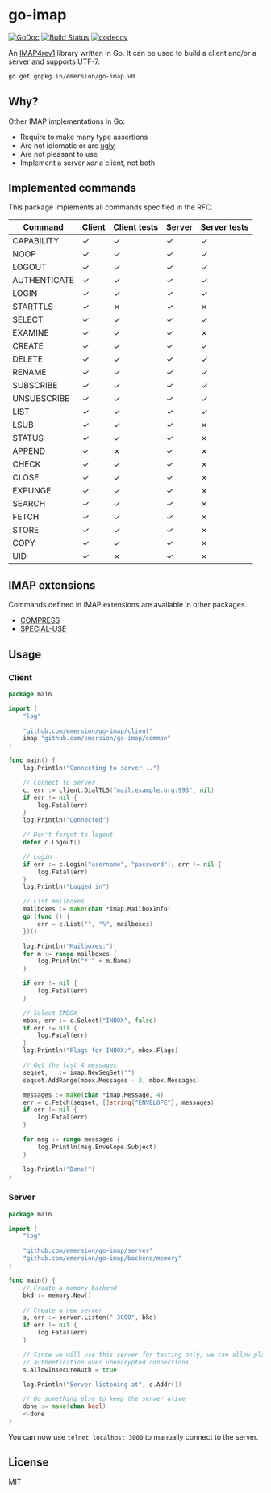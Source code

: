 # go-imap

[![GoDoc](https://godoc.org/github.com/emersion/go-imap?status.svg)](https://godoc.org/github.com/emersion/go-imap)
[![Build Status](https://travis-ci.org/emersion/go-imap.svg?branch=master)](https://travis-ci.org/emersion/go-imap)
[![codecov](https://codecov.io/gh/emersion/go-imap/branch/master/graph/badge.svg)](https://codecov.io/gh/emersion/go-imap)

An [IMAP4rev1](https://tools.ietf.org/html/rfc3501) library written in Go. It
can be used to build a client and/or a server and supports UTF-7.

```bash
go get gopkg.in/emersion/go-imap.v0
```

## Why?

Other IMAP implementations in Go:
* Require to make many type assertions
* Are not idiomatic or are [ugly](https://github.com/jordwest/imap-server/blob/master/conn/commands.go#L53)
* Are not pleasant to use
* Implement a server _xor_ a client, not both

## Implemented commands

This package implements all commands specified in the RFC.

Command       | Client | Client tests | Server | Server tests
------------- | ------ | ------------ | ------ | ------------
CAPABILITY    | ✓      | ✓            | ✓      | ✓
NOOP          | ✓      | ✓            | ✓      | ✓
LOGOUT        | ✓      | ✓            | ✓      | ✓
AUTHENTICATE  | ✓      | ✓            | ✓      | ✓
LOGIN         | ✓      | ✓            | ✓      | ✓
STARTTLS      | ✓      | ✗            | ✓      | ✗
SELECT        | ✓      | ✓            | ✓      | ✓
EXAMINE       | ✓      | ✓            | ✓      | ✗
CREATE        | ✓      | ✓            | ✓      | ✓
DELETE        | ✓      | ✓            | ✓      | ✓
RENAME        | ✓      | ✓            | ✓      | ✓
SUBSCRIBE     | ✓      | ✓            | ✓      | ✓
UNSUBSCRIBE   | ✓      | ✓            | ✓      | ✓
LIST          | ✓      | ✓            | ✓      | ✓
LSUB          | ✓      | ✓            | ✓      | ✗
STATUS        | ✓      | ✓            | ✓      | ✗
APPEND        | ✓      | ✗            | ✓      | ✗
CHECK         | ✓      | ✓            | ✓      | ✗
CLOSE         | ✓      | ✓            | ✓      | ✗
EXPUNGE       | ✓      | ✓            | ✓      | ✗
SEARCH        | ✓      | ✓            | ✓      | ✗
FETCH         | ✓      | ✓            | ✓      | ✗
STORE         | ✓      | ✓            | ✓      | ✗
COPY          | ✓      | ✓            | ✓      | ✗
UID           | ✓      | ✗            | ✓      | ✗

## IMAP extensions

Commands defined in IMAP extensions are available in other packages.

* [COMPRESS](https://github.com/emersion/go-imap-compress)
* [SPECIAL-USE](https://github.com/emersion/go-imap-specialuse)

## Usage

### Client

```go
package main

import (
	"log"

	"github.com/emersion/go-imap/client"
	imap "github.com/emersion/go-imap/common"
)

func main() {
	log.Println("Connecting to server...")

	// Connect to server
	c, err := client.DialTLS("mail.example.org:993", nil)
	if err != nil {
		log.Fatal(err)
	}
	log.Println("Connected")

	// Don't forget to logout
	defer c.Logout()

	// Login
	if err := c.Login("username", "password"); err != nil {
		log.Fatal(err)
	}
	log.Println("Logged in")

	// List mailboxes
	mailboxes := make(chan *imap.MailboxInfo)
	go (func () {
		err = c.List("", "%", mailboxes)
	})()

	log.Println("Mailboxes:")
	for m := range mailboxes {
		log.Println("* " + m.Name)
	}

	if err != nil {
		log.Fatal(err)
	}

	// Select INBOX
	mbox, err := c.Select("INBOX", false)
	if err != nil {
		log.Fatal(err)
	}
	log.Println("Flags for INBOX:", mbox.Flags)

	// Get the last 4 messages
	seqset, _ := imap.NewSeqSet("")
	seqset.AddRange(mbox.Messages - 3, mbox.Messages)

	messages := make(chan *imap.Message, 4)
	err = c.Fetch(seqset, []string{"ENVELOPE"}, messages)
	if err != nil {
		log.Fatal(err)
	}

	for msg := range messages {
		log.Println(msg.Envelope.Subject)
	}

	log.Println("Done!")
}
```

### Server

```go
package main

import (
	"log"

	"github.com/emersion/go-imap/server"
	"github.com/emersion/go-imap/backend/memory"
)

func main() {
	// Create a memory backend
	bkd := memory.New()

	// Create a new server
	s, err := server.Listen(":3000", bkd)
	if err != nil {
		log.Fatal(err)
	}

	// Since we will use this server for testing only, we can allow plain text
	// authentication over unencrypted connections
	s.AllowInsecureAuth = true

	log.Println("Server listening at", s.Addr())

	// Do something else to keep the server alive
	done := make(chan bool)
	<-done
}
```

You can now use `telnet localhost 3000` to manually connect to the server.

## License

MIT
